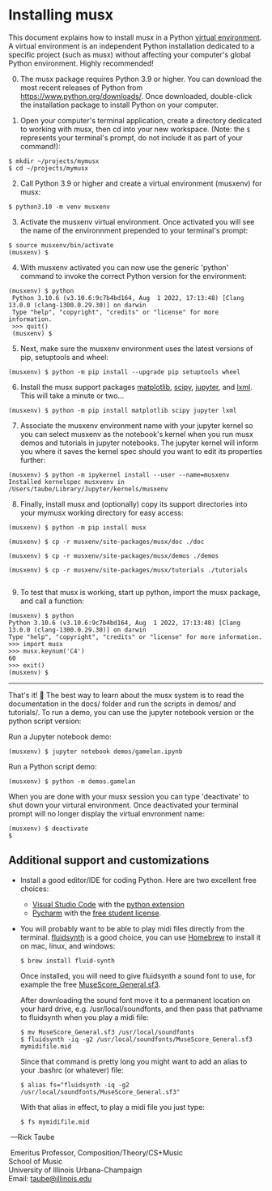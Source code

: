 # Installing musx

This document explains how to install musx in a Python [virtual environment](https://docs.python.org/3/library/venv.html).  A virtual environment is an independent Python installation dedicated to a specific project (such as musx) without affecting your computer's global Python environment.  Highly recommended!

0. The musx package requires Python 3.9 or higher.  You can download the most recent releases of Python from https://www.python.org/downloads/. Once downloaded, double-click the installation package to install Python on your computer.

1. Open your computer's terminal application, create a directory dedicated to working with musx, then cd into your new workspace. (Note: the `$` represents your terminal's prompt, do not include it as part of your command!):

  ``` 
  $ mkdir ~/projects/mymusx
  $ cd ~/projects/mymusx
  ```

2. Call Python 3.9 or higher and create a virtual environment (musxenv) for musx:

  ``` 
  $ python3.10 -m venv musxenv
  ```

3. Activate the musxenv virtual environment. Once activated you will see the name of the environnment prepended to your terminal's prompt:

  ```
  $ source musxenv/bin/activate
  (musxenv) $
  ```

4. With musxenv activated you can now use the generic 'python' command to invoke the correct Python version for the environment:

  ```
  (musxenv) $ python
   Python 3.10.6 (v3.10.6:9c7b4bd164, Aug  1 2022, 17:13:48) [Clang 13.0.0 (clang-1300.0.29.30)] on darwin
   Type "help", "copyright", "credits" or "license" for more information.
   >>> quit()
   (musxenv) $
  ```

5. Next, make sure the musxenv environment uses the latest versions of pip, setuptools and wheel:

  ```
  (musxenv) $ python -m pip install --upgrade pip setuptools wheel
  ```

6. Install the musx support packages [matplotlib](https://matplotlib.org/), [scipy](https://www.scipy.org/), [jupyter](https://pypi.org/project/jupyter/), and [lxml](https://pypi.org/project/lxml/).  This will take a minute or two...

  ```
  (musxenv) $ python -m pip install matplotlib scipy jupyter lxml
  ```

7. Associate the musxenv environment name with your jupyter kernel so you can select musxenv as the notebook's kernel when you run musx demos and tutorials in jupyter notebooks.  The jupyter kernel will inform you where it saves the kernel spec should you want to edit its properties further:

  ```
  (musxenv) $ python -m ipykernel install --user --name=musxenv
  Installed kernelspec musxvenv in /Users/taube/Library/Jupyter/kernels/musxenv
  ```

8. Finally, install musx and (optionally) copy its support directories into your mymusx working directory for easy access:

  ```
(musxenv) $ python -m pip install musx

(musxenv) $ cp -r musxenv/site-packages/musx/doc ./doc

(musxenv) $ cp -r musxenv/site-packages/musx/demos ./demos

(musxenv) $ cp -r musxenv/site-packages/musx/tutorials ./tutorials


  ```

9. To test that musx is working, start up python, import the musx package, and call a function:

  ```
  (musxenv) $ python
  Python 3.10.6 (v3.10.6:9c7b4bd164, Aug  1 2022, 17:13:48) [Clang 13.0.0 (clang-1300.0.29.30)] on darwin
  Type "help", "copyright", "credits" or "license" for more information.
  >>> import musx
  >>> musx.keynum('C4')
  60
  >>> exit()
  (musxenv) $
  ```
___

That's it! 🤗  The best way to learn about the musx system is to read the documentation in the docs/ folder and run the scripts in demos/ and tutorials/.  To run a demo, you can use the jupyter notebook version or the python script version:

Run a Jupyter notebook demo:

  ```
  (musxenv) $ jupyter notebook demos/gamelan.ipynb
  ```

Run a Python script demo:

  ```
  (musxenv) $ python -m demos.gamelan
  ```

When you are done with your musx session you can type 'deactivate' to shut down your virtural environment. Once deactivated your terminal prompt will no longer display the virtual envronment name:

  ```
  (musxenv) $ deactivate
  $ 
  ```

## Additional support and customizations

* Install a good editor/IDE for coding Python. Here are two excellent free choices:

  - [Visual Studio Code](https://code.visualstudio.com/) with the [python extension](https://code.visualstudio.com/docs/languages/python)
  - [Pycharm](https://www.jetbrains.com/pycharm/) with the [free student license](https://www.jetbrains.com/community/education/#students).

* You will probably want to be able to play midi files directly from the terminal.  [fluidsynth](http://www.fluidsynth.org/) is a good choice, you can use [Homebrew](https://brew.sh/) to install it on mac, linux, and windows:

  ```
  $ brew install fluid-synth
  ```

  Once installed, you will need to give fluidsynth a sound font to use, for example the free [MuseScore_General.sf3](ftp://ftp.osuosl.org/pub/musescore/soundfont/MuseScore_General/MuseScore_General.sf2).

  After downloading the sound font move it to a permanent location on your hard drive, e.g. /usr/local/soundfonts, and then pass that pathname to fluidsynth when you play a midi file:

  ```
  $ mv MuseScore_General.sf3 /usr/local/soundfonts
  $ fluidsynth -iq -g2 /usr/local/soundfonts/MuseScore_General.sf3 mymidifile.mid
  ```

  Since that command is pretty long you might want to add an alias to your .bashrc (or whatever) file:

  ```
  $ alias fs="fluidsynth -iq -g2 /usr/local/soundfonts/MuseScore_General.sf3"
  ```

  With that alias in effect, to play a midi file you just type:

  ```
  $ fs mymidifile.mid
  ```

​	—Rick Taube

​		Emeritus Professor, Composition/Theory/CS+Music  
​		School of Music  
​		University of Illinois Urbana-Champaign  
​		Email: taube@illinois.edu
